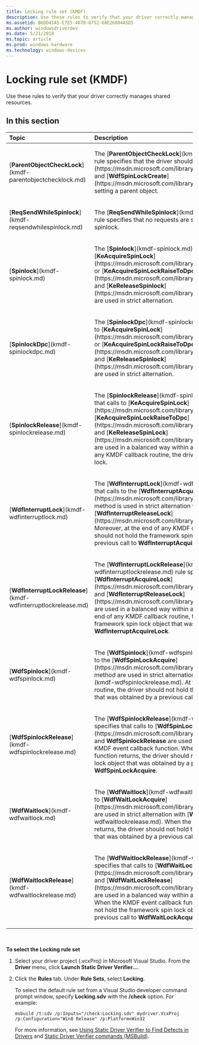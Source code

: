 ```yaml
---
title: Locking rule set (KMDF)
description: Use these rules to verify that your driver correctly manages shared resources.
ms.assetid: B6DD41A5-E7E5-4070-8752-68E26804A5D5
ms.author: windowsdriverdev
ms.date: 5/21/2018
ms.topic: article
ms.prod: windows-hardware
ms.technology: windows-devices
---
```


# Locking rule set (KMDF)


Use these rules to verify that your driver correctly manages shared resources.

## In this section


<table>
<colgroup>
<col width="50%" />
<col width="50%" />
</colgroup>
<thead>
<tr class="header">
<th align="left">Topic</th>
<th align="left">Description</th>
</tr>
</thead>
<tbody>
<tr class="odd">
<td align="left"><p>[<strong>ParentObjectCheckLock</strong>](kmdf-parentobjectchecklock.md)</p></td>
<td align="left"><p>The [<strong>ParentObjectCheckLock</strong>](kmdf-parentobjectchecklock.md) rule specifies that the driver should call [<strong>WdfWaitLockCreate</strong>](https://msdn.microsoft.com/library/windows/hardware/ff551171) and [<strong>WdfSpinLockCreate</strong>](https://msdn.microsoft.com/library/windows/hardware/ff550042) setting a parent object.</p></td>
</tr>
<tr class="even">
<td align="left"><p>[<strong>ReqSendWhileSpinlock</strong>](kmdf-reqsendwhilespinlock.md)</p></td>
<td align="left"><p>The [<strong>ReqSendWhileSpinlock</strong>](kmdf-reqsendwhilespinlock.md) rule specifies that no requests are sent while the driver holds a spinlock.</p></td>
</tr>
<tr class="odd">
<td align="left"><p>[<strong>Spinlock</strong>](kmdf-spinlock.md)</p></td>
<td align="left"><p>The [<strong>Spinlock</strong>](kmdf-spinlock.md) rule specifies that calls to [<strong>KeAcquireSpinLock</strong>](https://msdn.microsoft.com/library/windows/hardware/ff551917) or [<strong>KeAcquireSpinLockRaiseToDpc</strong>](https://msdn.microsoft.com/library/windows/hardware/ff551928) and [<strong>KeReleaseSpinlock</strong>](https://msdn.microsoft.com/library/windows/hardware/ff553145) are used in strict alternation.</p></td>
</tr>
<tr class="even">
<td align="left"><p>[<strong>SpinlockDpc</strong>](kmdf-spinlockdpc.md)</p></td>
<td align="left"><p>The [<strong>SpinlockDpc</strong>](kmdf-spinlockdpc.md) rule specifies that calls to [<strong>KeAcquireSpinLock</strong>](https://msdn.microsoft.com/library/windows/hardware/ff551917) or [<strong>KeAcquireSpinLockRaiseToDpc</strong>](https://msdn.microsoft.com/library/windows/hardware/ff551928) and [<strong>KeReleaseSpinlock</strong>](https://msdn.microsoft.com/library/windows/hardware/ff553145) are used in strict alternation.</p></td>
</tr>
<tr class="odd">
<td align="left"><p>[<strong>SpinlockRelease</strong>](kmdf-spinlockrelease.md)</p></td>
<td align="left"><p>The [<strong>SpinlockRelease</strong>](kmdf-spinlockrelease.md) rule specifies that calls to [<strong>KeAcquireSpinLock</strong>](https://msdn.microsoft.com/library/windows/hardware/ff551917), [<strong>KeAcquireSpinLockRaiseToDpc</strong>](https://msdn.microsoft.com/library/windows/hardware/ff551928), and [<strong>KeReleaseSpinLock</strong>](https://msdn.microsoft.com/library/windows/hardware/ff553145) are used in a balanced way within a KMDF callback. At the end of any KMDF callback routine, the driver should not hold the spin lock.</p></td>
</tr>
<tr class="even">
<td align="left"><p>[<strong>WdfInterruptLock</strong>](kmdf-wdfinterruptlock.md)</p></td>
<td align="left"><p>The [<strong>WdfInterruptLock</strong>](kmdf-wdfinterruptlock.md) rule specifies that calls to the [<strong>WdfInterruptAcquireLock</strong>](https://msdn.microsoft.com/library/windows/hardware/ff547340) method is used in strict alternation with calls to [<strong>WdfInterruptReleaseLock</strong>](https://msdn.microsoft.com/library/windows/hardware/ff547376). Moreover, at the end of any KMDF callback routine, the driver should not hold the framework spin lock object, obtained by a previous call to <strong>WdfInterruptAcquireLock</strong>.</p></td>
</tr>
<tr class="odd">
<td align="left"><p>[<strong>WdfInterruptLockRelease</strong>](kmdf-wdfinterruptlockrelease.md)</p></td>
<td align="left"><p>The [<strong>WdfInterruptLockRelease</strong>](kmdf-wdfinterruptlockrelease.md) rule specifies that calls to [<strong>WdfInterruptAcquireLock</strong>](https://msdn.microsoft.com/library/windows/hardware/ff547340) and [<strong>WdfInterruptReleaseLock</strong>](https://msdn.microsoft.com/library/windows/hardware/ff547376) are used in a balanced way within a KMDF callback routine. At the end of any KMDF callback routine, the driver should not hold the framework spin lock object that was obtained by a previous call to <strong>WdfInterruptAcquireLock</strong>.</p></td>
</tr>
<tr class="even">
<td align="left"><p>[<strong>WdfSpinlock</strong>](kmdf-wdfspinlock.md)</p></td>
<td align="left"><p>The [<strong>WdfSpinlock</strong>](kmdf-wdfspinlock.md) rule specifies that calls to the [<strong>WdfSpinLockAcquire</strong>](https://msdn.microsoft.com/library/windows/hardware/ff550040) method are used in strict alternation with [<strong>WdfSpinlockRelease</strong>](kmdf-wdfspinlockrelease.md). At the end of any KMDF callback routine, the driver should not hold the framework spinlock object that was obtained by a previous call to <strong>WdfSpinLockAcquire</strong>.</p></td>
</tr>
<tr class="odd">
<td align="left"><p>[<strong>WdfSpinlockRelease</strong>](kmdf-wdfspinlockrelease.md)</p></td>
<td align="left"><p>The [<strong>WdfSpinlockRelease</strong>](kmdf-wdfspinlockrelease.md) rule specifies that calls to [<strong>WdfSpinLockAcquire</strong>](https://msdn.microsoft.com/library/windows/hardware/ff550040) and <strong>WdfSpinlockRelease</strong> are used in a balanced way within a KMDF event callback function. When the KMDF event callback function returns, the driver should not hold the framework spin lock object that was obtained by a previous call to <strong>WdfSpinLockAcquire</strong>.</p></td>
</tr>
<tr class="even">
<td align="left"><p>[<strong>WdfWaitlock</strong>](kmdf-wdfwaitlock.md)</p></td>
<td align="left"><p>The [<strong>WdfWaitlock</strong>](kmdf-wdfwaitlock.md) rule specifies that calls to [<strong>WdfWaitLockAcquire</strong>](https://msdn.microsoft.com/library/windows/hardware/ff551168) are used in strict alternation with [<strong>WdfWaitlockRelease</strong>](kmdf-wdfwaitlockrelease.md). When the KMDF event callback function returns, the driver should not hold the framework spin lock object that was obtained by a previous call to <strong>WdfWaitLockAcquire</strong>.</p></td>
</tr>
<tr class="odd">
<td align="left"><p>[<strong>WdfWaitlockRelease</strong>](kmdf-wdfwaitlockrelease.md)</p></td>
<td align="left"><p>The [<strong>WdfWaitlockRelease</strong>](kmdf-wdfwaitlockrelease.md) rule specifies that calls to [<strong>WdfWaitLockAcquire</strong>](https://msdn.microsoft.com/library/windows/hardware/ff551168) and [<strong>WdfWaitLockRelease</strong>](https://msdn.microsoft.com/library/windows/hardware/ff551173) are used in a balanced way within a KMDF event callback function. When the KMDF event callback function returns, the driver should not hold the framework spin lock object that was obtained by a previous call to <strong>WdfWaitLockAcquire</strong>.</p></td>
</tr>
</tbody>
</table>

 

**To select the Locking rule set**

1.  Select your driver project (.vcxProj) in Microsoft Visual Studio. From the **Driver** menu, click **Launch Static Driver Verifier…**.

2.  Click the **Rules** tab. Under **Rule Sets**, select **Locking**.

    To select the default rule set from a Visual Studio developer command prompt window, specify **Locking.sdv** with the **/check** option. For example:

    ```
    msbuild /t:sdv /p:Inputs="/check:Locking.sdv" mydriver.VcxProj /p:Configuration="Win8 Release" /p:Platform=Win32
    ```

    For more information, see [Using Static Driver Verifier to Find Defects in Drivers](https://msdn.microsoft.com/library/windows/hardware/hh454281) and [Static Driver Verifier commands (MSBuild)](https://msdn.microsoft.com/library/windows/hardware/hh466459).

 

 





